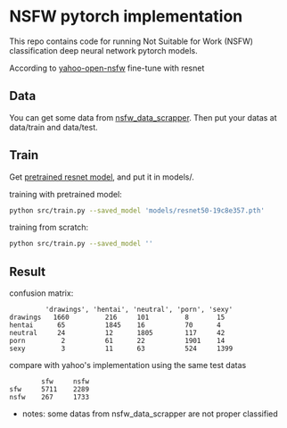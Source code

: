 NSFW pytorch implementation
=========
This repo contains code for running Not Suitable for Work (NSFW) classification deep neural network pytorch models.

According to [yahoo-open-nsfw](https://yahooeng.tumblr.com/post/151148689421/open-sourcing-a-deep-learning-solution-for)
fine-tune with resnet

Data
---------
You can get some data from [nsfw_data_scrapper](https://github.com/alexkimxyz/nsfw_data_scrapper).
Then put your datas at data/train and data/test.

Train
---------
Get [pretrained resnet model](https://download.pytorch.org/models/resnet50-19c8e357.pth), and put it in models/.

training with pretrained model:
```bash
python src/train.py --saved_model 'models/resnet50-19c8e357.pth'
```

training from scratch:
```bash
python src/train.py --saved_model ''
```

Result
---------
confusion matrix:
```
		 'drawings', 'hentai', 'neutral', 'porn', 'sexy'
drawings   1660 		216		101			8 		15
hentai	  	65   		1845   	16  		70  	4
neutral     24  		12  	1805  		117  	42
porn         2			61		22			1901	14
sexy		 3			11 		63			524		1399
```
compare with yahoo's implementation using the same test datas
```
		sfw		nsfw
sfw 	5711 	2289
nsfw 	267 	1733
```
* notes: some datas from nsfw_data_scrapper are not proper classified

